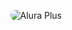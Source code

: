 <style>
    .titulo {
        border-radius: 15px;
    }
</style>

<p align="center">
<img class="titulo" src="https://i.imgur.com/H4uElpy.png" alt="Alura Plus">
</p>
